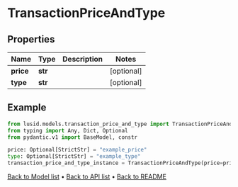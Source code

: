 # TransactionPriceAndType

## Properties
Name | Type | Description | Notes
------------ | ------------- | ------------- | -------------
**price** | **str** |  | [optional] 
**type** | **str** |  | [optional] 
## Example

```python
from lusid.models.transaction_price_and_type import TransactionPriceAndType
from typing import Any, Dict, Optional
from pydantic.v1 import BaseModel, constr

price: Optional[StrictStr] = "example_price"
type: Optional[StrictStr] = "example_type"
transaction_price_and_type_instance = TransactionPriceAndType(price=price, type=type)

```

[Back to Model list](../README.md#documentation-for-models) &#8226; [Back to API list](../README.md#documentation-for-api-endpoints) &#8226; [Back to README](../README.md)

